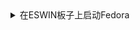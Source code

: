 <details>

<summary>在ESWIN板子上启动Fedora</summary>

# 0x01 下载镜像

下载并烧录镜像到SD卡

# 0x02 启动板子的 u-boot

确保启动开发板的 u-boot，将开发板拨到可启动的开关（从1~4，EMMC启动为1000，USB启动为1100，SPI启动为0100）

插入SD卡，启动板子的 u-boot，在启动过程中按空格键打断启动过程，输入以下命令（此处SD卡的dev num为1，uboot存放在第二个分区）

```bash
ls mmc 1:2 /;
load mmc 1:2 0x90000000 bootloader_secboot_ddr5_boot_from_sdcard_eic-7700.bin

# 注意一定上面的返回要为OK才继续刷入，不然可能会刷坏uboot，要用救砖的方法来救
es_burn write 0x90000000 flash;

# 断电
```

# 0x03 从SPI启动Fedora

断电，将boot的开关拨至0100，保持SD卡插入并重启开发板，可以正常进入系统

![diagram](md/eswin/diagram.png)

</details>